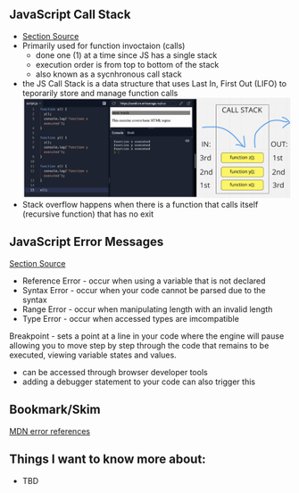 ## JavaScript Call Stack
- [Section Source](https://medium.freecodecamp.org/understanding-the-javascript-call-stack-861e41ae61d4)
- Primarily used for function invoctaion (calls)
  - done one (1) at a time since JS has a single stack
  - execution order is from top to bottom of the stack
  - also known as a sycnhronous call stack
- the JS Call Stack is a data structure that uses Last In, First Out (LIFO) to teporarily store and manage function calls
![callstack example.png](/callstackexample.png)
- Stack overflow happens when there is a function that calls itself (recursive function) that has no exit

## JavaScript Error Messages
[Section Source](https://codeburst.io/javascript-error-messages-debugging-d23f84f0ae7c)
- Reference Error - occur when using a variable that is not declared
- Syntax Error - occur when your code cannot be parsed due to the syntax
- Range Error - occur when manipulating length with an invalid length
- Type Error - occur when accessed types are imcompatible

Breakpoint - sets a point at a line in your code where the engine will pause allowing you to move step by step through the code that remains to be executed, viewing variable states and values.
  - can be accessed through browser developer tools
  - adding a debugger statement to your code can also trigger this

## Bookmark/Skim
[MDN error references](https://developer.mozilla.org/en-US/docs/Web/JavaScript/Reference/Errors)

## Things I want to know more about:
- TBD